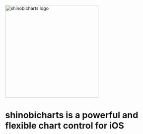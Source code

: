<img src="docs/markdown_files/Images/logo_w600.png" alt="shinobicharts logo" width="300" />

# __shinobicharts__ is a powerful and flexible chart control for iOS
